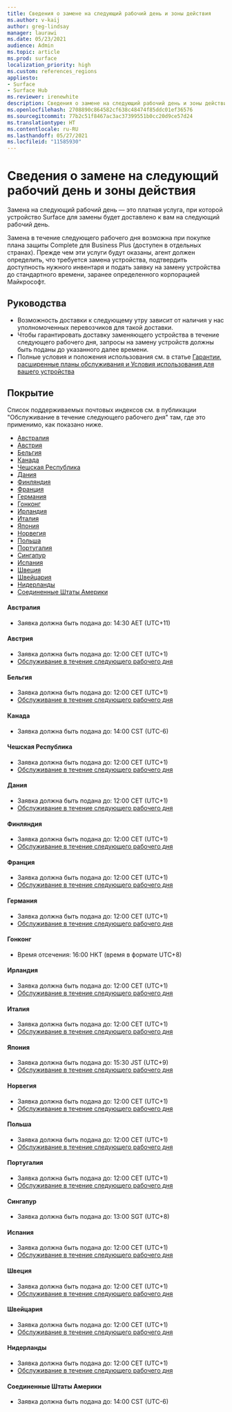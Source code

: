 ```yaml
---
title: Сведения о замене на следующий рабочий день и зоны действия
ms.author: v-kaij
author: greg-lindsay
manager: laurawi
ms.date: 05/23/2021
audience: Admin
ms.topic: article
ms.prod: surface
localization_priority: high
ms.custom: references_regions
appliesto:
- Surface
- Surface Hub
ms.reviewer: irenewhite
description: Сведения о замене на следующий рабочий день и зоны действия.
ms.openlocfilehash: 2708890c864582cf638c48474f85ddc01ef36576
ms.sourcegitcommit: 77b2c51f8467ac3ac37399551b0cc20d9ce57d24
ms.translationtype: HT
ms.contentlocale: ru-RU
ms.lasthandoff: 05/27/2021
ms.locfileid: "11585930"
---
```

# <a name="next-business-day-replacement-information--coverage-areas"></a>Сведения о замене на следующий рабочий день и зоны действия

Замена на следующий рабочий день — это платная услуга, при которой устройство Surface для замены будет доставлено к вам на следующий рабочий день. 

Замена в течение следующего рабочего дня возможна при покупке плана защиты Complete для Business Plus (доступен в отдельных странах). Прежде чем эти услуги будут оказаны, агент должен определить, что требуется замена устройства, подтвердить доступность нужного инвентаря и подать заявку на замену устройства до стандартного времени, заранее определенного корпорацией Майкрософт. 

## <a name="guidelines"></a>Руководства

- Возможность доставки к следующему утру зависит от наличия у нас уполномоченных перевозчиков для такой доставки.
- Чтобы гарантировать доставку заменяющего устройства в течение следующего рабочего дня, запросы на замену устройств должны быть поданы до указанного далее времени.
- Полные условия и положения использования см. в статье [Гарантии, расширенные планы обслуживания и Условия использования для вашего устройства](https://support.microsoft.com/topic/warranties-extended-service-plans-and-terms-conditions-for-your-device-eedf7a23-84a7-1a47-480b-0e10503eedf5)

## <a name="coverage"></a>Покрытие

Список поддерживаемых почтовых индексов см. в публикации "Обслуживание в течение следующего рабочего дня" там, где это применимо, как показано ниже. 

- [Австралия](#australia)
- [Австрия](#austria)
- [Бельгия](#belgium)
- [Канада](#canada)
- [Чешская Республика](#czech-republic)
- [Дания](#denmark)
- [Финляндия](#finland)
- [Франция](#france)
- [Германия](#germany)
- [Гонконг](#hong-kong)
- [Ирландия](#ireland)
- [Италия](#italy)
- [Япония](#japan)
- [Норвегия](#norway)
- [Польша](#poland)
- [Португалия](#portugal)
- [Сингапур](#singapore)
- [Испания](#spain)
- [Швеция](#sweden)
- [Швейцария](#switzerland)
- [Нидерланды](#the-netherlands)
- [Соединенные Штаты Америки](#united-states)


#### <a name="australia"></a>Австралия

- Заявка должна быть подана до: 14:30 AET (UTC+11)

#### <a name="austria"></a>Австрия

- Заявка должна быть подана до: 12:00 CET (UTC+1)
- [Обслуживание в течение следующего рабочего дня](https://download.microsoft.com/download/5/7/5/575447e3-70c1-468b-a714-22d3cded7a6e/NBD%20Coverage%20-%20Austria%20Post%20Codes%20030321.xlsx)

#### <a name="belgium"></a>Бельгия

- Заявка должна быть подана до: 12:00 CET (UTC+1)
- [Обслуживание в течение следующего рабочего дня](https://download.microsoft.com/download/f/b/9/fb95d99c-1403-4ecf-bbde-0bab2af2c2ce/NBD%20Coverage%20-%20Belgium%20Post%20Codes%20030321.xlsx)

#### <a name="canada"></a>Канада

- Заявка должна быть подана до: 14:00 CST (UTC-6)

#### <a name="czech-republic"></a>Чешская Республика

- Заявка должна быть подана до: 12:00 CET (UTC+1)
- [Обслуживание в течение следующего рабочего дня](https://download.microsoft.com/download/9/2/6/926014cb-38b2-4270-b841-d3dc56f6e341/NBD%20Coverage%20-%20Czech%20Republic%20Post%20Codes%20042821.xlsx)

#### <a name="denmark"></a>Дания 

- Заявка должна быть подана до: 12:00 CET (UTC+1) 
- [Обслуживание в течение следующего рабочего дня](https://download.microsoft.com/download/9/e/6/9e6b4db6-b9f6-412e-a296-a10b5bc6e591/NBD%20Coverage%20-%20Denmark%20Post%20Codes%20030321.xlsx)

#### <a name="finland"></a>Финляндия

- Заявка должна быть подана до: 12:00 CET (UTC+1)
- [Обслуживание в течение следующего рабочего дня](https://download.microsoft.com/download/b/d/d/bddd01a3-6f8e-4bd2-9549-4dbf0a5aee86/NBD%20Coverage%20-%20Finland%20Post%20Codes%20030321.xlsx)

#### <a name="france"></a>Франция

- Заявка должна быть подана до: 12:00 CET (UTC+1)
- [Обслуживание в течение следующего рабочего дня](https://download.microsoft.com/download/7/b/0/7b0fa1bb-4c75-474a-83be-6d55e0fa719f/NBD%20Coverage%20-%20France%20Postal%20Codes%20042821.xlsx)

#### <a name="germany"></a>Германия

- Заявка должна быть подана до: 12:00 CET (UTC+1)
- [Обслуживание в течение следующего рабочего дня](https://download.microsoft.com/download/d/4/f/d4f6c11f-ada2-4400-b502-2e722644427b/NBD%20Coverage%20-%20Germany%20Post%20Codes%20042821.xlsx)

#### <a name="hong-kong"></a>Гонконг

- Время отсечения: 16:00 HKT (время в формате UTC+8) 

#### <a name="ireland"></a>Ирландия

- Заявка должна быть подана до: 12:00 CET (UTC+1)
- [Обслуживание в течение следующего рабочего дня](https://download.microsoft.com/download/d/6/f/d6f05276-3657-49d3-8871-a2e445b686ef/NBD%20Coverage%20-%20Ireland%20Post%20Codes%20030321.xlsx)

#### <a name="italy"></a>Италия

- Заявка должна быть подана до: 12:00 CET (UTC+1)
- [Обслуживание в течение следующего рабочего дня](https://download.microsoft.com/download/6/9/a/69a57c96-f4ce-4f93-a99a-2469ed737351/NBD%20Coverage%20-%20Italy%20Post%20Codes%20030321.xlsx)

#### <a name="japan"></a>Япония

- Заявка должна быть подана до: 15:30 JST (UTC+9)
- [Обслуживание в течение следующего рабочего дня](https://download.microsoft.com/download/c/7/8/c781a035-19f7-4563-9dd9-e8c5f3713342/NBD%20Coverage%20-%20Japan%20Post%20Codes%20060121.xlsx)

#### <a name="norway"></a>Норвегия

- Заявка должна быть подана до: 12:00 CET (UTC+1)
- [Обслуживание в течение следующего рабочего дня](https://download.microsoft.com/download/2/8/0/2803e50f-b7fb-431a-9eb9-efba7fb32260/NBD%20Coverage%20-%20Norway%20Post%20Codes%20032521.xlsx)

#### <a name="poland"></a>Польша

- Заявка должна быть подана до: 12:00 CET (UTC+1)
- [Обслуживание в течение следующего рабочего дня](https://download.microsoft.com/download/f/e/8/fe8b9b43-5f72-4cf1-971d-78dd46f8ea1c/NBD%20Coverage%20-%20Poland%20Post%20Codes%20042821.xlsx
)

#### <a name="portugal"></a>Португалия

- Заявка должна быть подана до: 12:00 CET (UTC+1)
- [Обслуживание в течение следующего рабочего дня](https://download.microsoft.com/download/5/1/4/5146ceeb-651c-4b10-afeb-ea1abb733e33/NBD%20Coverage%20-%20Portugal%20Post%20Codes%20030321.xlsx)

#### <a name="singapore"></a>Сингапур

- Заявка должна быть подана до: 13:00 SGT (UTC+8)

#### <a name="spain"></a>Испания

- Заявка должна быть подана до: 12:00 CET (UTC+1)
- [Обслуживание в течение следующего рабочего дня](https://download.microsoft.com/download/6/1/d/61da1e35-e17e-4a67-ab81-27cf7a21f91b/NBD%20Coveragef-%20Spain%20Post%20Codes%20030321.xlsx)

#### <a name="sweden"></a>Швеция

- Заявка должна быть подана до: 12:00 CET (UTC+1)
- [Обслуживание в течение следующего рабочего дня](https://download.microsoft.com/download/3/c/8/3c8a0591-2ee9-4742-835f-86b8c79b986f/NBD%20Coverage%20-%20Sweden%20Post%20Codes%20030321.xlsx)

#### <a name="switzerland"></a>Швейцария

- Заявка должна быть подана до: 12:00 CET (UTC+1)
- [Обслуживание в течение следующего рабочего дня](https://download.microsoft.com/download/e/6/9/e69789ca-4617-4b23-afb2-09529f320de3/NBD%20Coverage%20-%20Switzerland%20Post%20Codes%20030321%20update.xlsx)

#### <a name="the-netherlands"></a>Нидерланды

- Заявка должна быть подана до: 12:00 CET (UTC+1)
- [Обслуживание в течение следующего рабочего дня](https://download.microsoft.com/download/6/3/f/63f2ff4c-3b8f-465e-9498-0878f7ba70f3/NBD%20Coverage%20-%20Netherlands%20Post%20Codes%20042821.xlsx)

#### <a name="united-states"></a>Соединенные Штаты Америки 

- Заявка должна быть подана до: 14:00 CST (UTC-6)
